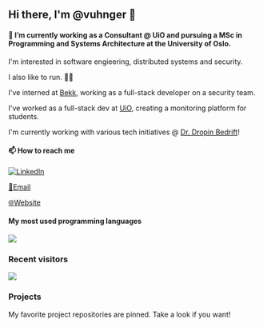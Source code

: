 ## Hi there, I'm @vuhnger 👋

#### 🔭 I’m currently working as a Consultant @ UiO and pursuing a MSc in Programming and Systems Architecture at the University of Oslo.

I'm interested in software engieering, distributed systems and security.

I also like to run. 🏃‍♂️

I've interned at [Bekk](https://www.bekk.no/), working as a full-stack developer on a security team.

I've worked as a full-stack dev at [UiO](https://www.mn.uio.no/ifi/english/index.html), creating a monitoring platform for students.

I'm currently working with various tech initiatives @ [Dr. Dropin Bedrift](https://bedrift.drdropin.no/)!

#### 📫 How to reach me

[![LinkedIn](https://img.shields.io/badge/LinkedIn-%230077B5.svg?logo=linkedin&logoColor=white)](https://linkedin.com/in/victoruhnger)

[📧Email](mailto:victou@ifi.uio.no)

[🌐Website](https://www.vuhnger.dev/home)

#### My most used programming languages
![](https://github-readme-stats.vercel.app/api/top-langs/?username=vuhnger&theme=dark&hide_border=false&include_all_commits=false&count_private=false&layout=compact)

### Recent visitors

[![](https://visitcount.itsvg.in/api?id=vuhnger&icon=2&color=12)](https://visitcount.itsvg.in)

### Projects

My favorite project repositories are pinned. Take a look if you want!
